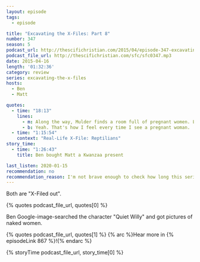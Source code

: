 ```yaml
---
layout: episode
tags:
  - episode

title: "Excavating the X-Files: Part 8"
number: 347
season: 5
podcast_url: http://thescifichristian.com/2015/04/episode-347-excavating-the-x-files-part-8/
podcast_file_url: http://thescifichristian.com/sfc/sfc0347.mp3
date: 2015-04-16
length: '01:32:36'
category: review
series: excavating-the-x-files
hosts:
  - Ben
  - Matt

quotes:
  - time: "18:13"
    lines:
      - m: Along the way, Mulder finds a room full of pregnant women. Like, all hooked up to those machines. So there's something not right happening.
      - b: Yeah. That's how I feel every time I see a pregnant woman.
  - time: "1:15:54"
    context: "Real-Life X-File: Reptilians"
story_time:
  - time: "1:26:43"
    title: Ben bought Matt a Kwanzaa present

last_listen: 2020-01-15
recommendation: no
recommendation_reason: I'm not brave enough to check how long this series lasts.
---
```


Both are "X-Filed out".

{% quotes podcast_file_url, quotes[0] %}

Ben Google-image-searched the character "Quiet Willy" and got pictures of naked women.

{% quotes podcast_file_url, quotes[1] %}
{% arc %}Hear more in {% episodeLink 867 %}!{% endarc %}

{% storyTime podcast_file_url, story_time[0] %}
